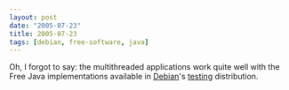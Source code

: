 ```yaml
---
layout: post
date: "2005-07-23"
title: 2005-07-23
tags: [debian, free-software, java]
---
```

Oh, I forgot to say: the multithreaded applications work quite well
with the Free Java implementations available in
[Debian](http://www.debian.org/)'s
[testing](http://www.debian.org/releases/testing) distribution.


